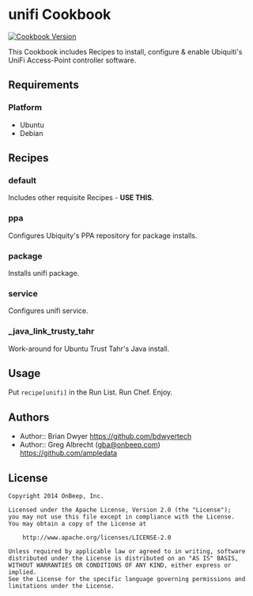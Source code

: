 unifi Cookbook
====
[![Cookbook Version](http://img.shields.io/cookbook/v/unifi.svg)][cookbook]

[cookbook]: https://community.opscode.com/cookbooks/unifi

This Cookbook includes Recipes to install, configure & enable Ubiquiti's UniFi Access-Point controller software.

Requirements
----

### Platform

* Ubuntu
* Debian


Recipes
----
### default
Includes other requisite Recipes - **USE THIS**.

### ppa
Configures Ubiquity's PPA repository for package installs.

### package
Installs unifi package.

### service
Configures unifi service.

### _java_link_trusty_tahr
Work-around for Ubuntu Trust Tahr's Java install.

Usage
----
Put `recipe[unifi]` in the Run List. Run Chef. Enjoy.

Authors
----
- Author:: Brian Dwyer https://github.com/bdwyertech
- Author:: Greg Albrecht (gba@onbeep.com) https://github.com/ampledata

License
----
```text
Copyright 2014 OnBeep, Inc.

Licensed under the Apache License, Version 2.0 (the "License");
you may not use this file except in compliance with the License.
You may obtain a copy of the License at

    http://www.apache.org/licenses/LICENSE-2.0

Unless required by applicable law or agreed to in writing, software
distributed under the License is distributed on an "AS IS" BASIS,
WITHOUT WARRANTIES OR CONDITIONS OF ANY KIND, either express or implied.
See the License for the specific language governing permissions and
limitations under the License.
```
